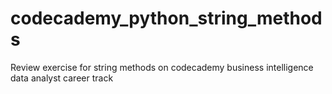# codecademy_python_string_methods
Review exercise for string methods on codecademy business intelligence data analyst career track
